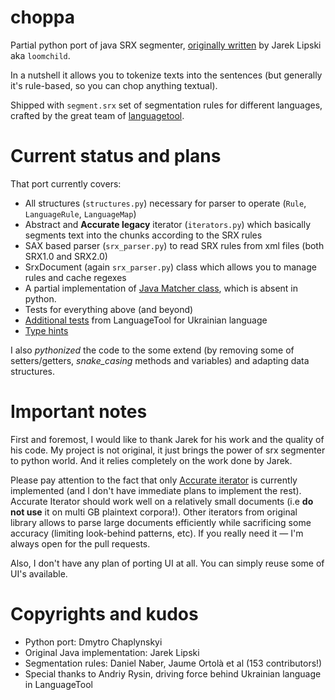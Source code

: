 # choppa
Partial python port of java SRX segmenter, [originally written](https://github.com/loomchild/segment) by Jarek Lipski aka `loomchild`. 

In a nutshell it allows you to tokenize texts into the sentences (but generally it's rule-based, so you can chop anything textual).

Shipped with `segment.srx` set of segmentation rules for different languages, crafted by the great team of [languagetool](https://github.com/languagetool-org/languagetool).

# Current status and plans
That port currently covers:
* All structures (`structures.py`) necessary for parser to operate (`Rule`, `LanguageRule`, `LanguageMap`)
* Abstract and **Accurate legacy** iterator (`iterators.py`) which basically segments text into the chunks according to the SRX rules
* SAX based parser (`srx_parser.py`) to read SRX rules from xml files (both SRX1.0 and SRX2.0)
* SrxDocument (again `srx_parser.py`) class which allows you to manage rules and cache regexes
* A partial implementation of [Java Matcher class](https://docs.oracle.com/javase/7/docs/api/java/util/regex/Matcher.html#method_summary), which is absent in python.
* Tests for everything above (and beyond)
* [Additional tests](https://github.com/languagetool-org/languagetool/blob/66a66e5484aaaa5794fd530da18179b0bf441250/languagetool-language-modules/uk/src/test/java/org/languagetool/tokenizers/uk/UkrainianSRXSentenceTokenizerTest.java) from LanguageTool for Ukrainian language
* [Type hints](https://docs.python.org/3/library/typing.html)

I also _pythonized_ the code to the some extend (by removing some of setters/getters, _snake_casing_ methods and variables) and adapting data structures.


# Important notes
First and foremost, I would like to thank Jarek for his work and the quality of his code. My project is not original, it just brings the power of srx segmenter to python world. And it relies completely on the work
done by Jarek.

Please pay attention to the fact that only [Accurate iterator](https://github.com/loomchild/segment#accurate-algorithm) is currently implemented (and I don't have immediate plans to implement the rest). Accurate Iterator should work well on a relatively small documents (i.e **do not use** it on multi GB plaintext corpora!). Other iterators from original library allows to parse large documents efficiently while sacrificing some accuracy (limiting look-behind patterns, etc). If you really need it — I'm always open for the pull requests.

Also, I don't have any plan of porting UI at all. You can simply reuse some of UI's available.


# Copyrights and kudos
* Python port: Dmytro Chaplynskyi
* Original Java implementation: Jarek Lipski
* Segmentation rules: Daniel Naber, Jaume Ortolà et al (153 contributors!)
* Special thanks to Andriy Rysin, driving force behind Ukrainian language in LanguageTool
